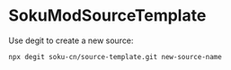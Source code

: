 # SokuModSourceTemplate
Use degit to create a new source:

```bash
npx degit soku-cn/source-template.git new-source-name
```
